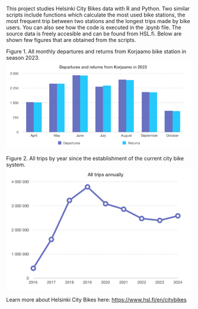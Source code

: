 This project studies Helsinki City Bikes data with R and Python. Two similar scripts include functions which calculate the most used bike stations, the most frequent trip between two stations and the longest trips made by bike users. You can also see how the code is executed in the .ipynb file. The source data is freely accesible and can be found from HSL.fi. Below are shown few figures that are obtained from the scripts.

Figure 1. All monthly departures and returns from Korjaamo bike station in season 2023.
<img src="korjaamo_departures_and_returns.png" alt="korjaamo_departures" width="650"/>

Figure 2. All trips by year since the establishment of the current city bike system.
<img src="all_trips.png" alt="all_trips" width="550"/>

Learn more about Helsinki City Bikes here: https://www.hsl.fi/en/citybikes
